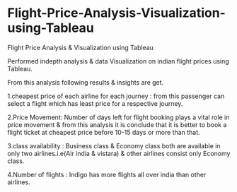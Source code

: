 # Flight-Price-Analysis-Visualization-using-Tableau
Flight Price Analysis &amp; Visualization using Tableau

Performed indepth analysis & data Visualization on indian flight prices using Tableau.

From this analysis following results & insights are get.

1.cheapest price of each airline for each journey : from this passenger can select a flight which has least price for a respective journey.

2.Price Movement: Number of days left for flight booking plays a vital role in price movement & from this analysis it is conclude that it is better to book a flight ticket at cheapest price before 10-15 days or more than that.

3.class availability : Business class & Economy class both are available in only two airlines.i.e(Air india & vistara) & other airlines consist only Economy class.

4.Number of flights : Indigo has more flights all over india than other airlines.
